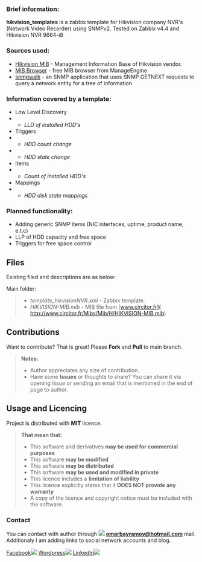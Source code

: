### Brief information:

**hikvision_templates** is a zabbix template for Hikvision company NVR's (Network Video Recorder) using SNMPv2. Tested on Zabbix v4.4 and Hikvision NVR 9664-i8

### Sources used:

- [Hikvision MIB]( http://www.circitor.fr/Mibs/Mib/H/HIKVISION-MIB.mib) - Management Information Base of Hikvision vendor.
- [MIB Browser]( https://www.manageengine.com/products/mibbrowser-free-tool/) - free MIB browser from ManageEngine
- [snmpwalk]( ) - an SNMP application that uses SNMP GETNEXT requests to query a network entity for a tree of information

###  Information covered by a template:

- Low Level Discovery
- - *LLD of installed HDD's*
- Triggers
- - *HDD count change* 
- - *HDD state change*
- Items
- - *Count of installed HDD's*
- Mappings
- - *HDD disk state mappings*

### Planned functionality:

- Adding generic SNMP items (NIC interfaces, uptime, product name, e.t.c)
- LLP of HDD capacity and free space
- Triggers for free space control


Files
-------------------
Existing filed and descriptions are as below:

Main folder:

> - *template_hikvisionNVR.xml* - Zabbix template.
> - *HIKVISION-MIB.mib* - MIB file from [www.circitor.fr]( http://www.circitor.fr/Mibs/Mib/H/HIKVISION-MIB.mib)

Contributions
----------------------
Want to contribute? That is great! Please **Fork** and **Pull** to main branch.

> **Notes:**
> - Author appreciates any size of contribution.
> - Have some **Issues** or thoughts to share? You can share it via opening *Issue* or sending an  email that is mentioned in the end of page to author.

Usage and Licencing
-------------
Project is distributed with **MIT** licence.
> **That mean that:**
> - This software and derivatives **may be used for commercial purposes**
> - This software **may be modified**
> - This software **may be distributed**
> - This software **may be used and modified in private**
> - This licence includes a **limitation of liability**
> - This licence explicitly states that it **DOES NOT provide any warranty**
> - A copy of the licence and copyright notice must be included with the software.


### Contact

You can contact with author through [![](https://www.shareicon.net/data/16x16/2015/11/02/665918_email_512x512.png)](mailto:omarbayramov@hotmail.com) **omarbayramov@hotmail.com** mail.
Additionaly I am adding links to social network accounts and blog.

[Facebook![](https://www.shareicon.net/data/32x32/2016/06/20/606800_facebook_48x48.png)](https://www.facebook.com/Omar.X.Bayramov) [Wordpress![](https://www.shareicon.net/data/32x32/2016/07/14/606997_wordpress_64x64.png)](https://omarbayramov.wordpress.com/) [LinkedIn![](https://www.shareicon.net/data/32x32/2016/06/20/606446_linkedin_48x48.png)](https://www.linkedin.com/in/omarbayramov/)